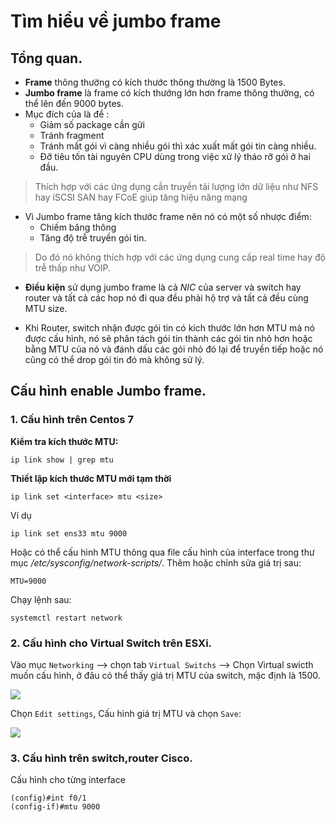 # Tìm hiểu về jumbo frame

## Tổng quan.
- **Frame** thông thường có kích thước thông thường là 1500 Bytes.
- **Jumbo frame** là frame có kích thướng lớn hơn frame thông thường, có thể lên đến 9000 bytes.
- Mục đích của là để :
    - Giảm số package cần gửi
    - Tránh fragment 
    - Tránh mất gói vì càng nhiều gói thì xác xuất mất gói tin càng nhiều.
    - Đỡ tiêu tốn tài nguyên CPU dùng trong việc xử lý tháo rỡ gói ở hai đầu.
> Thích hợp với các ứng dụng cần truyền tải lượng lớn dữ liệu như NFS hay iSCSI SAN hay FCoE giúp tăng hiệu năng mạng

- Vì Jumbo frame tăng kích thước frame nên nó có một số nhược điểm:
    - Chiếm băng thông
    - Tăng độ trễ truyền gói tin. 
> Do đó nó không thích hợp với các ứng dụng cung cấp real time hay độ trễ thấp như VOIP.

- **Điều kiện** sử dụng jumbo frame là cả *NIC* của server và switch hay router và tất cả các hop nó đi qua đều phải hộ trợ và tất cả đều cùng MTU size.

- Khi Router, switch nhận được gói tin có kich thước lớn hơn MTU mà nó được cấu hình, nó sẽ phân tách gói tin thành các gói tin nhỏ hơn hoặc bằng MTU của nó và đánh dấu các gói nhỏ đó lại để truyền tiếp hoặc nó cũng có thể drop gói tin đó mà không sử lý.

## Cấu hình enable Jumbo frame.
### 1. Cấu hình trên Centos 7

**Kiểm tra kích thước MTU:**
```
ip link show | grep mtu
```

**Thiết lập kích thước MTU mới tạm thời**
 
```
ip link set <interface> mtu <size>
```
Ví dụ
```
ip link set ens33 mtu 9000
```

Hoặc có thể cấu hình MTU thông qua file cấu hình của interface trong thư mục */etc/sysconfig/network-scripts/*. Thêm hoặc chỉnh sửa giá trị sau:
```
MTU=9000
```
Chạy lệnh sau:
```
systemctl restart network 
```
### 2. Cấu hình cho Virtual Switch trên ESXi.

Vào mục `Networking` --> chọn tab `Virtual Switchs` --> Chọn Virtual swicth muốn cấu hình, ở đâu có thể thấy giá trị MTU của switch, mặc định là 1500.

![](http://i.imgur.com/pbChB1O.png)

Chọn `Edit settings`, Cấu hình giá trị MTU và chọn `Save`:

![](https://i.imgur.com/90atMvf.png)

### 3. Cấu hình trên switch,router Cisco.
Cấu hình cho từng interface
```
(config)#int f0/1
(config-if)#mtu 9000
```
